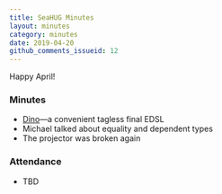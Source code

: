 ```yaml
---
title: SeaHUG Minutes
layout: minutes
category: minutes
date: 2019-04-20
github_comments_issueid: 12
---
```

Happy April!

<!--more-->

### Minutes

* [Dino][dino]&mdash;a convenient tagless final EDSL
* Michael talked about equality and dependent types
* The projector was broken again

### Attendance

* TBD

[dino]: https://github.com/emilaxelsson/dino
